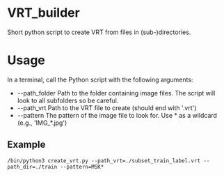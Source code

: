 # VRT_builder
Short python script to create VRT from files in (sub-)directories. 

# Usage
In a terminal, call the Python script with the following arguments: 
- --path_folder 	Path to the folder containing image files. The script will look to all subfolders so be careful.  
- --path_vrt   		Path to the VRT file to create (should end with '.vrt')
- --pattern  		The pattern of the image file to look for. Use * as a wildcard (e.g., 'IMG_*.jpg')

## Example
```
/bin/python3 create_vrt.py --path_vrt=./subset_train_label.vrt --path_dir=./train --pattern=MSK*
```
